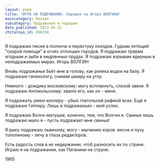 ```yaml
---
layout: poem
title: "ИГРА НА ПОДРАЖАНИИ. Пародия на Игоря ВОЛГИНА"
maincategory: Поэзия
subcategory: Подражания и пародии
date_published: 2013-05-22
chitalnya_id: 808294
---
```




Я подражаю песне в полночи
и перестуку поездов.
Гудкам летящей "скорой помощи"
в огнях оглохших городов.
Я подражаю травам ягодным
и зыби в медленных прудах.
Я подражаю взрывам ядерным
в неподражаемых мирах.
Игорь ВОЛГИН

Вновь подражанье бьёт мне в голову,
как рюмка водки на балу.
Я подражаю гинекологу,
снимая шмару на углу.

Немного - дождику московскому:
могу всплакнуть, слезой звеня.
Я подражаю Антокольскому:
хвалю его, как он - меня.

Я подражать умею киллеру -
убью глагольной рифмой всех.
Ещё я подражаю Гитлеру.
Лишь в подражаньях - мой успех.

Я подражаю Волге-матушке,
конечно, тем, что Волгин я.
Свинье лишь подражаю мало я -
пусть подражает мне свинья!

Я рыку подражаю львиному,
могу - мычанию коров.
весне и пуху тополиному -
лечу в глаза редакторов.

Есть радость слов в их недержании,
чтоб разносить их по стране.
Играю я на подражании,
как Паганини на струне.

1965






